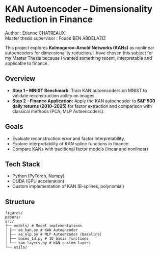 # KAN Autoencoder – Dimensionality Reduction in Finance
Author : Etienne CHATREAUX  
Master thesis supervisor : Fouad BEN ABDELAZIZ  

This project explores **Kolmogorov–Arnold Networks (KANs)** as nonlinear autoencoders for dimensionality reduction. I have chosen this subject for my Master Thesis because I wanted something recent, interpretable and applicable to finance. 

## Overview
- **Step 1 – MNIST Benchmark:** Train KAN autoencoders on MNIST to validate reconstruction ability on images.
- **Step 2 – Finance Application:** Apply the KAN autoencoder to **S&P 500 daily returns (2010–2025)** for factor extraction and comparison with classical methods (PCA, MLP Autoencoders).

## Goals
- Evaluate reconstruction error and factor interpretability.
- Explore interpretability of KAN spline functions in finance.  
- Compare KANs with traditional factor models (linear and nonlinear)

## Tech Stack
- Python (PyTorch, Numpy)
- CUDA (GPU acceleration)
- Custom implementation of KAN (B-splines, polynomial)

## Structure
```
figures/
papers/
src/ 
├── models/ # Model implementations
│ ├── ae_kan.py # KAN Autoencoder
│ ├── ae_mlp.py # MLP Autoencoder (baseline)
│ ├── bases_1d.py # 1D basis functions
│ └── kan_layers.py # KAN custom layers
└── utils/
```

